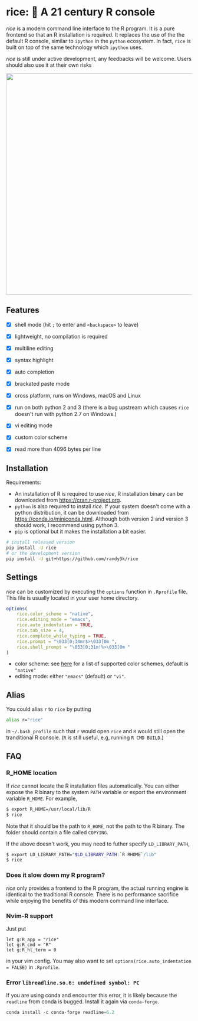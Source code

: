 # rice: 🍚 A 21 century R console

_rice_ is a modern command line interface to the R program. It is a pure frontend so that an R installation is required.
It replaces the use of the the default R console, similar to `ipython` in the `python` ecosystem. In fact, `rice` is built on top of the same technology which `ipython` uses. 

_rice_ is still under active development, any feedbacks will be welcome. Users should also use it at their own risks 

<img width="600px" src="https://user-images.githubusercontent.com/1690993/30470592-5c4582d6-99c3-11e7-860e-2d4670987f57.png"></img>


## Features

- [x] shell mode (hit `;` to enter and `<backspace>` to leave)
- [x] lightweight, no compilation is required
- [x] multiline editing
- [x] syntax highlight
- [x] auto completion
- [x] brackated paste mode
- [x] cross platform, runs on Windows, macOS and Linux
- [x] run on both python 2 and 3 (there is a bug upstream which causes `rice` doesn't run with python 2.7 on Windows.)
- [x] vi editing mode
- [x] custom color scheme
- [x] read more than 4096 bytes per line


## Installation

Requirements:

- An installation of R is required to use _rice_, R installation binary can be downloaded from https://cran.r-project.org.
- `python` is also required to install _rice_. If your system doesn't come with a python distribution, it can be downloaded from https://conda.io/miniconda.html. Although both version 2 and version 3 should work, I recommend using python 3.
- `pip` is optional but it makes the installation a bit easier.

```sh
# install released version
pip install -U rice
# or the development version
pip install -U git+https://github.com/randy3k/rice
```

## Settings

_rice_ can be customized by executing the `options` function in `.Rprofile` file. This file is usually located in your user home directory.

```r
options(
    rice.color_scheme = "native",
    rice.editing_mode = "emacs",
    rice.auto_indentation = TRUE,
    rice.tab_size = 4,
    rice.complete_while_typing = TRUE,
    rice.prompt = "\033[0;34mr$>\033[0m ",
    rice.shell_prompt = "\033[0;31m!%>\033[0m "
)
```

- color scheme: see [here](https://help.farbox.com/pygments.html) for a list of supported color schemes, default is `"native"`
- editing mode: either  `"emacs"` (default) or `"vi"`.

## Alias

You could alias `r` to `rice` by putting

```bash
alias r="rice"
```
in `~/.bash_profile` such that `r` would open `rice` and `R` would still open the tranditional R console.
(`R` is still useful, e.g, running `R CMD BUILD`.)

## FAQ

### R_HOME location

If _rice_ cannot locate the R installation files automatically. You can either expose the R binary to the system `PATH` variable or export the environment variable `R_HOME`. For example,

```sh
$ export R_HOME=/usr/local/lib/R
$ rice
```
Note that it should be the path to `R_HOME`, not the path to the R binary. The folder should contain a file called `COPYING`.

If the above doesn't work, you may need to futher specify `LD_LIBRARY_PATH`,

```sh
$ export LD_LIBRARY_PATH="$LD_LIBRARY_PATH:`R RHOME`/lib"
$ rice
```

### Does it slow down my R program?

_rice_ only provides a frontend to the R program, the actual running engine is identical to the traditional R console. There is no performance sacrifice while enjoying the benefits of this modern command line interface. 

### Nvim-R support

Just put
```vim
let g:R_app = "rice"
let g:R_cmd = "R"
let g:R_hl_term = 0
```
in your vim config. You may also want to set `options(rice.auto_indentation = FALSE)` in `.Rprofile`.

### Error `libreadline.so.6: undefined symbol: PC`

If you are using conda and encounter this error, it is likely because the `readline` from conda is bugged. Install it again via `conda-forge`.
```python
conda install -c conda-forge readline=6.2
```
